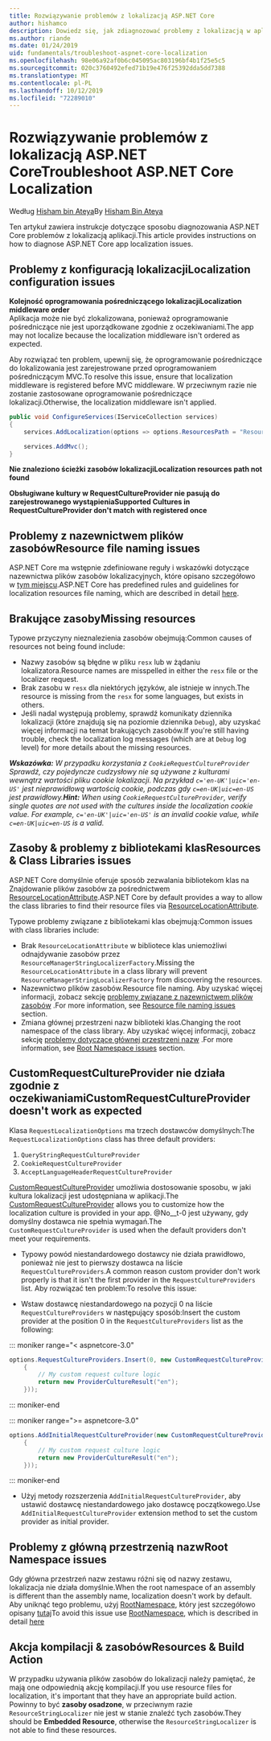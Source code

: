 ```yaml
---
title: Rozwiązywanie problemów z lokalizacją ASP.NET Core
author: hishamco
description: Dowiedz się, jak zdiagnozować problemy z lokalizacją w aplikacjach ASP.NET Core.
ms.author: riande
ms.date: 01/24/2019
uid: fundamentals/troubleshoot-aspnet-core-localization
ms.openlocfilehash: 98e06a92af0b6c045095ac803196bf4b1f25e5c5
ms.sourcegitcommit: 020c3760492efed71b19e476f25392dda5dd7388
ms.translationtype: MT
ms.contentlocale: pl-PL
ms.lasthandoff: 10/12/2019
ms.locfileid: "72289010"
---
```

# <a name="troubleshoot-aspnet-core-localization"></a><span data-ttu-id="534bf-103">Rozwiązywanie problemów z lokalizacją ASP.NET Core</span><span class="sxs-lookup"><span data-stu-id="534bf-103">Troubleshoot ASP.NET Core Localization</span></span>

<span data-ttu-id="534bf-104">Według [Hisham bin Ateya](https://github.com/hishamco)</span><span class="sxs-lookup"><span data-stu-id="534bf-104">By [Hisham Bin Ateya](https://github.com/hishamco)</span></span>

<span data-ttu-id="534bf-105">Ten artykuł zawiera instrukcje dotyczące sposobu diagnozowania ASP.NET Core problemów z lokalizacją aplikacji.</span><span class="sxs-lookup"><span data-stu-id="534bf-105">This article provides instructions on how to diagnose ASP.NET Core app localization issues.</span></span>

## <a name="localization-configuration-issues"></a><span data-ttu-id="534bf-106">Problemy z konfiguracją lokalizacji</span><span class="sxs-lookup"><span data-stu-id="534bf-106">Localization configuration issues</span></span>

<span data-ttu-id="534bf-107">**Kolejność oprogramowania pośredniczącego lokalizacji**</span><span class="sxs-lookup"><span data-stu-id="534bf-107">**Localization middleware order**</span></span>  
<span data-ttu-id="534bf-108">Aplikacja może nie być zlokalizowana, ponieważ oprogramowanie pośredniczące nie jest uporządkowane zgodnie z oczekiwaniami.</span><span class="sxs-lookup"><span data-stu-id="534bf-108">The app may not localize because the localization middleware isn't ordered as expected.</span></span>

<span data-ttu-id="534bf-109">Aby rozwiązać ten problem, upewnij się, że oprogramowanie pośredniczące do lokalizowania jest zarejestrowane przed oprogramowaniem pośredniczącym MVC.</span><span class="sxs-lookup"><span data-stu-id="534bf-109">To resolve this issue, ensure that localization middleware is registered before MVC middleware.</span></span> <span data-ttu-id="534bf-110">W przeciwnym razie nie zostanie zastosowane oprogramowanie pośredniczące lokalizacji.</span><span class="sxs-lookup"><span data-stu-id="534bf-110">Otherwise, the localization middleware isn't applied.</span></span>

```csharp
public void ConfigureServices(IServiceCollection services)
{
    services.AddLocalization(options => options.ResourcesPath = "Resources");

    services.AddMvc();
}
```

<span data-ttu-id="534bf-111">**Nie znaleziono ścieżki zasobów lokalizacji**</span><span class="sxs-lookup"><span data-stu-id="534bf-111">**Localization resources path not found**</span></span>

<span data-ttu-id="534bf-112">**Obsługiwane kultury w RequestCultureProvider nie pasują do zarejestrowanego wystąpienia**</span><span class="sxs-lookup"><span data-stu-id="534bf-112">**Supported Cultures in RequestCultureProvider don't match with registered once**</span></span>  

## <a name="resource-file-naming-issues"></a><span data-ttu-id="534bf-113">Problemy z nazewnictwem plików zasobów</span><span class="sxs-lookup"><span data-stu-id="534bf-113">Resource file naming issues</span></span>

<span data-ttu-id="534bf-114">ASP.NET Core ma wstępnie zdefiniowane reguły i wskazówki dotyczące nazewnictwa plików zasobów lokalizacyjnych, które opisano szczegółowo w [tym miejscu](xref:fundamentals/localization?view=aspnetcore-2.2#resource-file-naming).</span><span class="sxs-lookup"><span data-stu-id="534bf-114">ASP.NET Core has predefined rules and guidelines for localization resources file naming, which are described in detail [here](xref:fundamentals/localization?view=aspnetcore-2.2#resource-file-naming).</span></span>

## <a name="missing-resources"></a><span data-ttu-id="534bf-115">Brakujące zasoby</span><span class="sxs-lookup"><span data-stu-id="534bf-115">Missing resources</span></span>

<span data-ttu-id="534bf-116">Typowe przyczyny nieznalezienia zasobów obejmują:</span><span class="sxs-lookup"><span data-stu-id="534bf-116">Common causes of resources not being found include:</span></span>

- <span data-ttu-id="534bf-117">Nazwy zasobów są błędne w pliku `resx` lub w żądaniu lokalizatora.</span><span class="sxs-lookup"><span data-stu-id="534bf-117">Resource names are misspelled in either the `resx` file or the localizer request.</span></span>
- <span data-ttu-id="534bf-118">Brak zasobu w `resx` dla niektórych języków, ale istnieje w innych.</span><span class="sxs-lookup"><span data-stu-id="534bf-118">The resource is missing from the `resx` for some languages, but exists in others.</span></span>
- <span data-ttu-id="534bf-119">Jeśli nadal występują problemy, sprawdź komunikaty dziennika lokalizacji (które znajdują się na poziomie dziennika `Debug`), aby uzyskać więcej informacji na temat brakujących zasobów.</span><span class="sxs-lookup"><span data-stu-id="534bf-119">If you're still having trouble, check the localization log messages (which are at `Debug` log level) for more details about the missing resources.</span></span>

<span data-ttu-id="534bf-120">_**Wskazówka:** W przypadku korzystania z `CookieRequestCultureProvider` Sprawdź, czy pojedyncze cudzysłowy nie są używane z kulturami wewnątrz wartości pliku cookie lokalizacji. Na przykład `c='en-UK'|uic='en-US'` jest nieprawidłową wartością cookie, podczas gdy `c=en-UK|uic=en-US` jest prawidłowy._</span><span class="sxs-lookup"><span data-stu-id="534bf-120">_**Hint:** When using `CookieRequestCultureProvider`, verify single quotes are not used with the cultures inside the localization cookie value. For example, `c='en-UK'|uic='en-US'` is an invalid cookie value, while `c=en-UK|uic=en-US` is a valid._</span></span>

## <a name="resources--class-libraries-issues"></a><span data-ttu-id="534bf-121">Zasoby & problemy z bibliotekami klas</span><span class="sxs-lookup"><span data-stu-id="534bf-121">Resources & Class Libraries issues</span></span>

<span data-ttu-id="534bf-122">ASP.NET Core domyślnie oferuje sposób zezwalania bibliotekom klas na Znajdowanie plików zasobów za pośrednictwem [ResourceLocationAttribute](/dotnet/api/microsoft.extensions.localization.resourcelocationattribute?view=aspnetcore-2.1).</span><span class="sxs-lookup"><span data-stu-id="534bf-122">ASP.NET Core by default provides a way to allow the class libraries to find their resource files via [ResourceLocationAttribute](/dotnet/api/microsoft.extensions.localization.resourcelocationattribute?view=aspnetcore-2.1).</span></span>

<span data-ttu-id="534bf-123">Typowe problemy związane z bibliotekami klas obejmują:</span><span class="sxs-lookup"><span data-stu-id="534bf-123">Common issues with class libraries include:</span></span>
- <span data-ttu-id="534bf-124">Brak `ResourceLocationAttribute` w bibliotece klas uniemożliwi odnajdywanie zasobów przez `ResourceManagerStringLocalizerFactory`.</span><span class="sxs-lookup"><span data-stu-id="534bf-124">Missing the `ResourceLocationAttribute` in a class library will prevent `ResourceManagerStringLocalizerFactory` from discovering the resources.</span></span>
- <span data-ttu-id="534bf-125">Nazewnictwo plików zasobów.</span><span class="sxs-lookup"><span data-stu-id="534bf-125">Resource file naming.</span></span> <span data-ttu-id="534bf-126">Aby uzyskać więcej informacji, zobacz sekcję [problemy związane z nazewnictwem plików zasobów](#resource-file-naming-issues) .</span><span class="sxs-lookup"><span data-stu-id="534bf-126">For more information, see [Resource file naming issues](#resource-file-naming-issues) section.</span></span>
- <span data-ttu-id="534bf-127">Zmiana głównej przestrzeni nazw biblioteki klas.</span><span class="sxs-lookup"><span data-stu-id="534bf-127">Changing the root namespace of the class library.</span></span> <span data-ttu-id="534bf-128">Aby uzyskać więcej informacji, zobacz sekcję [problemy dotyczące głównej przestrzeni nazw](#root-namespace-issues) .</span><span class="sxs-lookup"><span data-stu-id="534bf-128">For more information, see [Root Namespace issues](#root-namespace-issues) section.</span></span>

## <a name="customrequestcultureprovider-doesnt-work-as-expected"></a><span data-ttu-id="534bf-129">CustomRequestCultureProvider nie działa zgodnie z oczekiwaniami</span><span class="sxs-lookup"><span data-stu-id="534bf-129">CustomRequestCultureProvider doesn't work as expected</span></span>

<span data-ttu-id="534bf-130">Klasa `RequestLocalizationOptions` ma trzech dostawców domyślnych:</span><span class="sxs-lookup"><span data-stu-id="534bf-130">The `RequestLocalizationOptions` class has three default providers:</span></span>

1. `QueryStringRequestCultureProvider`
2. `CookieRequestCultureProvider`
3. `AcceptLanguageHeaderRequestCultureProvider`

<span data-ttu-id="534bf-131">[CustomRequestCultureProvider](/dotnet/api/microsoft.aspnetcore.localization.customrequestcultureprovider?view=aspnetcore-2.1) umożliwia dostosowanie sposobu, w jaki kultura lokalizacji jest udostępniana w aplikacji.</span><span class="sxs-lookup"><span data-stu-id="534bf-131">The [CustomRequestCultureProvider](/dotnet/api/microsoft.aspnetcore.localization.customrequestcultureprovider?view=aspnetcore-2.1) allows you to customize how the localization culture is provided in your app.</span></span> <span data-ttu-id="534bf-132">@No__t-0 jest używany, gdy domyślny dostawca nie spełnia wymagań.</span><span class="sxs-lookup"><span data-stu-id="534bf-132">The `CustomRequestCultureProvider` is used when the default providers don't meet your requirements.</span></span>

- <span data-ttu-id="534bf-133">Typowy powód niestandardowego dostawcy nie działa prawidłowo, ponieważ nie jest to pierwszy dostawca na liście `RequestCultureProviders`.</span><span class="sxs-lookup"><span data-stu-id="534bf-133">A common reason custom provider don't work properly is that it isn't the first provider in the `RequestCultureProviders` list.</span></span> <span data-ttu-id="534bf-134">Aby rozwiązać ten problem:</span><span class="sxs-lookup"><span data-stu-id="534bf-134">To resolve this issue:</span></span>

- <span data-ttu-id="534bf-135">Wstaw dostawcę niestandardowego na pozycji 0 na liście `RequestCultureProviders` w następujący sposób:</span><span class="sxs-lookup"><span data-stu-id="534bf-135">Insert the custom provider at the position 0 in the `RequestCultureProviders` list as the following:</span></span>

::: moniker range="< aspnetcore-3.0"
```csharp
options.RequestCultureProviders.Insert(0, new CustomRequestCultureProvider(async context =>
    {
        // My custom request culture logic
        return new ProviderCultureResult("en");
    }));
```
::: moniker-end

::: moniker range=">= aspnetcore-3.0"
```csharp
options.AddInitialRequestCultureProvider(new CustomRequestCultureProvider(async context =>
    {
        // My custom request culture logic
        return new ProviderCultureResult("en");
    }));
```
::: moniker-end

- <span data-ttu-id="534bf-136">Użyj metody rozszerzenia `AddInitialRequestCultureProvider`, aby ustawić dostawcę niestandardowego jako dostawcę początkowego.</span><span class="sxs-lookup"><span data-stu-id="534bf-136">Use `AddInitialRequestCultureProvider` extension method to set the custom provider as initial provider.</span></span>

## <a name="root-namespace-issues"></a><span data-ttu-id="534bf-137">Problemy z główną przestrzenią nazw</span><span class="sxs-lookup"><span data-stu-id="534bf-137">Root Namespace issues</span></span>

<span data-ttu-id="534bf-138">Gdy główna przestrzeń nazw zestawu różni się od nazwy zestawu, lokalizacja nie działa domyślnie.</span><span class="sxs-lookup"><span data-stu-id="534bf-138">When the root namespace of an assembly is different than the assembly name, localization doesn't work by default.</span></span> <span data-ttu-id="534bf-139">Aby uniknąć tego problemu, użyj [RootNamespace](/dotnet/api/microsoft.extensions.localization.rootnamespaceattribute?view=aspnetcore-2.1), który jest szczegółowo opisany [tutaj](xref:fundamentals/localization?view=aspnetcore-2.2#resource-file-naming)</span><span class="sxs-lookup"><span data-stu-id="534bf-139">To avoid this issue use [RootNamespace](/dotnet/api/microsoft.extensions.localization.rootnamespaceattribute?view=aspnetcore-2.1), which is described in detail [here](xref:fundamentals/localization?view=aspnetcore-2.2#resource-file-naming)</span></span>

## <a name="resources--build-action"></a><span data-ttu-id="534bf-140">Akcja kompilacji & zasobów</span><span class="sxs-lookup"><span data-stu-id="534bf-140">Resources & Build Action</span></span>

<span data-ttu-id="534bf-141">W przypadku używania plików zasobów do lokalizacji należy pamiętać, że mają one odpowiednią akcję kompilacji.</span><span class="sxs-lookup"><span data-stu-id="534bf-141">If you use resource files for localization, it's important that they have an appropriate build action.</span></span> <span data-ttu-id="534bf-142">Powinny to być **zasoby osadzone**, w przeciwnym razie `ResourceStringLocalizer` nie jest w stanie znaleźć tych zasobów.</span><span class="sxs-lookup"><span data-stu-id="534bf-142">They should be **Embedded Resource**, otherwise the `ResourceStringLocalizer` is not able to find these resources.</span></span>
